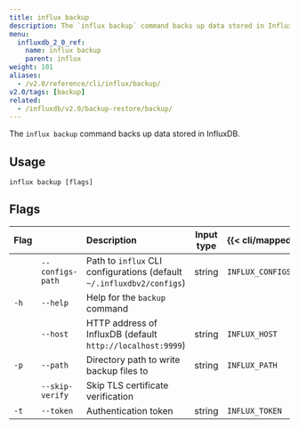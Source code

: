 ```yaml
---
title: influx backup
description: The `influx backup` command backs up data stored in InfluxDB.
menu:
  influxdb_2_0_ref:
    name: influx backup
    parent: influx
weight: 101
aliases:
  - /v2.0/reference/cli/influx/backup/
v2.0/tags: [backup]
related:
  - /influxdb/v2.0/backup-restore/backup/
---
```


The `influx backup` command backs up data stored in InfluxDB.

## Usage
```
influx backup [flags]
```

## Flags
| Flag |                  | Description                                                           | Input type | {{< cli/mapped >}}   |
|:---- |:---              |:-----------                                                           |:----------:|:------------------   |
|      | `--configs-path` | Path to `influx` CLI configurations (default `~/.influxdbv2/configs`) | string     |`INFLUX_CONFIGS_PATH` |
| `-h` | `--help`         | Help for the `backup` command                                         |            |                      |
|      | `--host`         | HTTP address of InfluxDB (default `http://localhost:9999`)            | string     | `INFLUX_HOST`        |
| `-p` | `--path`         | Directory path to write backup files to                               | string     | `INFLUX_PATH`        |
|      | `--skip-verify`  | Skip TLS certificate verification                                     |            |                      |
| `-t` | `--token`        | Authentication token                                                  | string     | `INFLUX_TOKEN`       |
